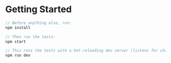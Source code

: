 # Getting Started

```javascript
// Before anything else, run:
npm install
```

```javascript
// Then run the tests:
npm start
```

```javascript
// This runs the tests with a hot-reloading dev server (listens for changes and automatically reruns)
npm run dev
```
